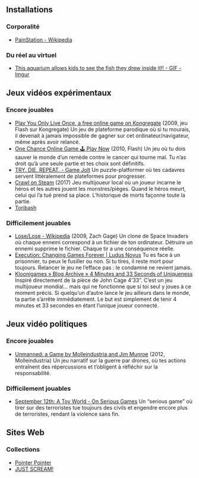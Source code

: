


## Installations

### Corporalité

- [PainStation - Wikipedia](https://en.wikipedia.org/wiki/PainStation)

### Du réel au virtuel

- [This aquarium allows kids to see the fish they drew inside it!! - GIF - Imgur](https://imgur.com/gallery/this-aquarium-allows-kids-to-see-fish-they-drew-inside-LYRvyGj)

## Jeux vidéos expérimentaux

### Encore jouables

- [Play You Only Live Once, a free online game on Kongregate](https://www.kongregate.com/games/raitendo/you-only-live-once) (2009, jeu Flash sur Kongregate) Un jeu de plateforme parodique où si tu mourais, il devenait à jamais impossible de gagner sur cet ordinateur/navigateur, même après avoir relancé.
- [One Chance Online Game 🕹️ Play Now](https://kbhgames.com/game/one-chance) (2010, Flash) Un jeu où tu dois sauver le monde d’un remède contre le cancer qui tourne mal. Tu n’as droit qu’à une seule partie et tes choix sont définitifs.
- [TRY. DIE. REPEAT. - Game Jolt](https://gamejolt.net/?token=ruNSqzR8XX77ZGHfYUZSXVkrtHPV5P) Un puzzle-platformer où tes cadavres servent littéralement de plateformes pour progresser.
- [Crawl on Steam](https://store.steampowered.com/app/293780/Crawl/) (2017) Jeu multijoueur local où un joueur incarne le héros et les autres jouent les monstres/pièges. Quand le héros meurt, celui qui l’a tué prend sa place. L’historique de morts façonne toute la partie.
- [Toribash](https://toribash.com/) 

### Difficilement jouables 

- [Lose/Lose - Wikipedia](https://en.wikipedia.org/wiki/Lose/Lose) (2009, Zach Gage)
Un clone de Space Invaders où chaque ennemi correspond à un fichier de ton ordinateur. Détruire un ennemi supprime le fichier. Chaque tir a une conséquence réelle.
- [Execution: Changing Games Forever | Ludus Novus](https://ludusnovus.net/2008/06/05/execution-changing-games-forever/) Tu es face à un prisonnier, tu peux le fusiller ou non. Si tu tires, il reste mort pour toujours. Relancer le jeu ne l’efface pas : le condamné ne revient jamais.
- [Kloonigames » Blog Archive » 4 Minutes and 33 Seconds of Uniqueness](https://www.kloonigames.com/blog/games/4mins33secs) Inspiré directement de la pièce de John Cage 4’33”. C’est un jeu multijoueur mondial… mais qui ne fonctionne que si toi seul y joues à ce moment précis. Si quelqu’un d’autre lance le jeu ailleurs dans le monde, ta partie s’arrête immédiatement. Le but est simplement de tenir 4 minutes et 33 secondes en étant l’unique joueur connecté.

## Jeux vidéo politiques

### Encore jouables

- [Unmanned: a Game by Molleindustria and Jim Munroe](https://unmanned.molleindustria.org/#) (2012, Molleindustria) Un jeu narratif sur la guerre par drones, où tes actions entraînent des répercussions et t’obligent à réfléchir sur la responsabilité.

### Difficilement jouables 

- [September 12th: A Toy World - On Serious Games](http://www.onseriousgames.com/september-12th-a-toy-world-newsgame/) Un “serious game” où tirer sur des terroristes tue toujours des civils et engendre encore plus de terroristes, rendant la violence sans fin.


## Sites Web

### Collections

- [Pointer Pointer](https://pointerpointer.com/)
- [JUST SCREAM!](https://justscream.baby/)